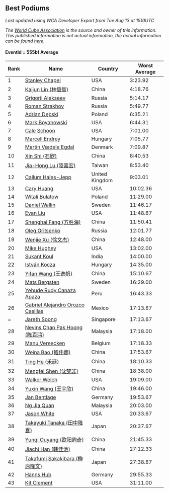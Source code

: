 ## Best Podiums

*Last updated using WCA Developer Export from Tue Aug 13 at 1510UTC*

*The [World Cube Association](https://www.worldcubeassociation.org) is the source and owner of this information. This published information is not actual information, the actual information can be found [here](https://www.worldcubeassociation.org/results).*

#### EventId = 555bf Average

|Rank|Name|Country|Worst Average|  
|--|--|--|--|  
|1|[Stanley Chapel](https://www.worldcubeassociation.org/persons/2016CHAP04)|USA|3:23.92|  
|2|[Kaijun Lin (林恺俊)](https://www.worldcubeassociation.org/persons/2013LINK01)|China|4:18.76|  
|3|[Grigorii Alekseev](https://www.worldcubeassociation.org/persons/2015ALEK01)|Russia|5:14.17|  
|4|[Roman Strakhov](https://www.worldcubeassociation.org/persons/2012STRA02)|Russia|5:49.77|  
|5|[Adrian Dębski](https://www.worldcubeassociation.org/persons/2017DEBS01)|Poland|6:35.21|  
|6|[Mark Boyanowski](https://www.worldcubeassociation.org/persons/2014BOYA01)|USA|6:44.31|  
|7|[Cale Schoon](https://www.worldcubeassociation.org/persons/2014SCHO02)|USA|7:01.00|  
|8|[Marcell Endrey](https://www.worldcubeassociation.org/persons/2007ENDR01)|Hungary|7:05.77|  
|9|[Martin Vædele Egdal](https://www.worldcubeassociation.org/persons/2013EGDA02)|Denmark|7:09.87|  
|10|[Xin Shi (石欣)](https://www.worldcubeassociation.org/persons/2010SHIX01)|China|8:40.53|  
|11|[Jia-Hong Lu (陸嘉宏)](https://www.worldcubeassociation.org/persons/2007LUJI01)|Taiwan|8:53.40|  
|12|[Callum Hales-Jepp](https://www.worldcubeassociation.org/persons/2012HALE01)|United Kingdom|9:03.01|  
|13|[Cary Huang](https://www.worldcubeassociation.org/persons/2015HUAN48)|USA|10:02.36|  
|14|[Witali Bułatow](https://www.worldcubeassociation.org/persons/2015BUAT01)|Poland|11:29.00|  
|15|[Daniel Wallin](https://www.worldcubeassociation.org/persons/2013WALL03)|Sweden|11:46.17|  
|16|[Evan Liu](https://www.worldcubeassociation.org/persons/2009LIUE01)|USA|11:48.67|  
|17|[Shenghai Fang (方胜海)](https://www.worldcubeassociation.org/persons/2016FANG01)|China|11:50.41|  
|18|[Oleg Gritsenko](https://www.worldcubeassociation.org/persons/2011GRIT01)|Russia|12:01.77|  
|19|[Wenjie Xu (徐文杰)](https://www.worldcubeassociation.org/persons/2016XUWE02)|China|12:48.00|  
|20|[Mike Hughey](https://www.worldcubeassociation.org/persons/2007HUGH01)|USA|13:02.00|  
|21|[Sukant Koul](https://www.worldcubeassociation.org/persons/2014KOUL01)|India|14:00.00|  
|22|[István Kocza](https://www.worldcubeassociation.org/persons/2005KOCZ01)|Hungary|14:35.00|  
|23|[Yifan Wang (王逸帆)](https://www.worldcubeassociation.org/persons/2017WANY29)|China|15:10.67|  
|24|[Mats Bergsten](https://www.worldcubeassociation.org/persons/2008BERG04)|Sweden|16:29.00|  
|25|[Yehude Rudy Canaza Apaza](https://www.worldcubeassociation.org/persons/2013APAZ01)|Peru|16:43.33|  
|26|[Gabriel Alejandro Orozco Casillas](https://www.worldcubeassociation.org/persons/2008CASI01)|Mexico|17:13.67|  
|=|[Jareth Soong](https://www.worldcubeassociation.org/persons/2016SOON01)|Singapore|17:13.67|  
|28|[Nevins Chan Pak Hoong (陈百鸿)](https://www.worldcubeassociation.org/persons/2010CHAN20)|Malaysia|17:18.00|  
|29|[Manu Vereecken](https://www.worldcubeassociation.org/persons/2010VERE01)|Belgium|17:18.33|  
|30|[Weina Bao (鲍伟娜)](https://www.worldcubeassociation.org/persons/2015BAOW01)|China|17:53.67|  
|31|[Ting He (禾廷)](https://www.worldcubeassociation.org/persons/2015HETI01)|China|18:10.33|  
|32|[Mengfei Shen (沈梦非)](https://www.worldcubeassociation.org/persons/2018SHEN07)|China|18:38.00|  
|33|[Walker Welch](https://www.worldcubeassociation.org/persons/2011WELC01)|USA|19:09.00|  
|34|[Yuxin Wang (王宇欣)](https://www.worldcubeassociation.org/persons/2009WANG62)|China|19:46.00|  
|35|[Jan Bentlage](https://www.worldcubeassociation.org/persons/2010BENT01)|Germany|19:53.67|  
|36|[Ng Jia Quan](https://www.worldcubeassociation.org/persons/2015QUAN03)|Malaysia|20:03.00|  
|37|[Jason White](https://www.worldcubeassociation.org/persons/2016WHIT16)|USA|20:33.67|  
|38|[Takayuki Tanaka (田中隆喜)](https://www.worldcubeassociation.org/persons/2014TANA01)|Japan|20:37.67|  
|39|[Yunqi Ouyang (欧阳韵奇)](https://www.worldcubeassociation.org/persons/2007YUNQ01)|China|21:45.33|  
|40|[Jiachi Han (韩佳池)](https://www.worldcubeassociation.org/persons/2014HANJ02)|China|27:12.33|  
|41|[Takafumi Sakakibara (榊原隆文)](https://www.worldcubeassociation.org/persons/2017SAKA04)|Japan|27:38.67|  
|42|[Hanns Hub](https://www.worldcubeassociation.org/persons/2013HUBH01)|Germany|29:55.33|  
|43|[Kit Clement](https://www.worldcubeassociation.org/persons/2008CLEM01)|USA|31:11.00|  
